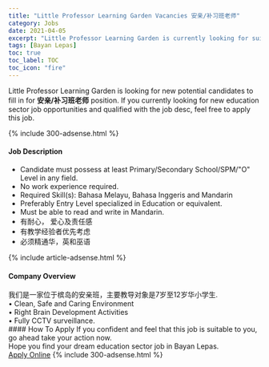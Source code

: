 ```yaml
---
title: "Little Professor Learning Garden Vacancies 安亲/补习班老师" 
category: Jobs 
date: 2021-04-05 
excerpt: "Little Professor Learning Garden is currently looking for suitable person to fill in the 安亲/补习班老师 which positioned at Bayan Lepas" 
tags: [Bayan Lepas] 
toc: true 
toc_label: TOC 
toc_icon: "fire" 
--- 
```


<p>Little Professor Learning Garden is looking for new potential candidates to fill in for <b>安亲/补习班老师</b> position. If you currently looking for new education sector job opportunities and qualified with the job desc, feel free to apply this job.
</p>{% include 300-adsense.html %} 
<div><div><h4>Job Description</h4></div><div><div><span><div><ul><li>Candidate must possess at least Primary/Secondary School/SPM/"O" Level&#160;in any field.</li><li>No work experience required.</li><li>Required Skill(s): Bahasa Melayu, Bahasa Inggeris and Mandarin</li><li>Preferably Entry Level specialized in Education or equivalent.</li><li>Must be able to read and write in Mandarin.</li><li>&#26377;&#32784;&#24515;&#65292; &#29233;&#24515;&#21450;&#36131;&#20219;&#24863;</li><li>&#26377;&#25945;&#23398;&#32463;&#39564;&#32773;&#20248;&#20808;&#32771;&#34385;</li><li>&#24517;&#39035;&#31934;&#36890;&#21326;&#65292;&#33521;&#21644;&#24043;&#35821;</li></ul></div></span></div></div></div> 
{% include article-adsense.html %} 
<div><div><h4>Company Overview</h4></div><div><div><span><div><div>
	&#25105;&#20204;&#26159;&#19968;&#23478;&#20301;&#20110;&#27103;&#23707;&#30340;&#23433;&#20146;&#29677;&#65292;&#20027;&#35201;&#25945;&#23548;&#23545;&#35937;&#26159;7&#23681;&#33267;12&#23681;&#21326;&#23567;&#23398;&#29983;.</div>
<div>
	&#8226; Clean, Safe and Caring Environment<br>
	&#8226;&#160;Right Brain Development Activities<br>
	&#8226; Fully CCTV surveillance.</div></div></span></div></div></div> 
#### How To Apply 
If you confident and feel that this job is suitable to you, go ahead take your action now. <br/> 
Hope you find your dream education sector job in Bayan Lepas. <br/> 
<a href="https://www.jobstreet.com.my/en/job/安亲-补习班老师-4512570?jobId=jobstreet-my-job-4512570" class="btn btn--info" target="_blank" rel="nofollow noopenner">Apply Online</a> 
{% include 300-adsense.html %} 